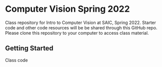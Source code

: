 # Computer Vision Spring 2022
Class repository for Intro to Computer Vision at SAIC, Spring 2022. Starter code and other code resources will be be shared through this GitHub repo. Please clone this repository to your computer to access class material.

## Getting Started
Class code
